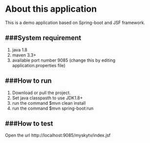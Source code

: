 # About this application

This is a demo application based on Spring-boot and JSF framework.

###System requirement
------------------------------------
1. java 1.8
2. maven 3.3+
3. available port number 9085 (change this by editing application.properties file)

###How to run
------------------------------------
1. Download or pull the project.
2. Set java classpasth to use JDK1.8+
3. run the command $mvn clean install
4. run the command $mvn spring-boot:run

###How to test
-----------------------------------
Open the url http://localhost:9085/myskytv/index.jsf


